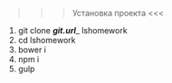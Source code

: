 >>> Установка проекта <<<

1. git clone ___git.url____ lshomework
2. cd lshomework
3. bower i
4. npm i
5. gulp